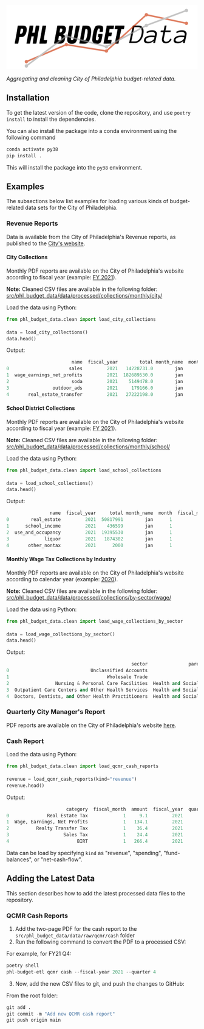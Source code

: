 
![PHL Budget Data Logo](static/PHL%20Budget%20Data%20Logo.png)

*Aggregating and cleaning City of Philadelphia budget-related data.*

## Installation

To get the latest version of the code, clone the repository, and use `poetry install` to install the dependencies.

You can also install the package into
a conda environment using the following command

```bash
conda activate py38
pip install .
```

This will install the package into the `py38` environment.

## Examples

The subsections below list examples for loading various kinds of budget-related data sets for the City of Philadelphia.

### Revenue Reports

Data is available from the City of Philadelphia's Revenue reports, as published to the [City's website](https://www.phila.gov/departments/department-of-revenue/reports/).

#### City Collections

Monthly PDF reports are available on the City of Philadelphia's website according to fiscal year (example: [FY 2021](https://www.phila.gov/documents/fy-2021-city-monthly-revenue-collections/)).

**Note:** Cleaned CSV files are available in the following folder: [src/phl_budget_data/data/processed/collections/monthly/city/](src/phl_budget_data/data/processed/collections/monthly/city/)

Load the data using Python:

```python
from phl_budget_data.clean import load_city_collections

data = load_city_collections()
data.head()
```

Output:

```python
                        name  fiscal_year        total month_name  month  fiscal_month  year       date kind
0                      sales         2021   14228731.0        jan      1             7  2021 2021-01-01  Tax
1  wage_earnings_net_profits         2021  182689530.0        jan      1             7  2021 2021-01-01  Tax
2                       soda         2021    5149478.0        jan      1             7  2021 2021-01-01  Tax
3                outdoor_ads         2021     179166.0        jan      1             7  2021 2021-01-01  Tax
4       real_estate_transfer         2021   27222198.0        jan      1             7  2021 2021-01-01  Tax
```

#### School District Collections

Monthly PDF reports are available on the City of Philadelphia's website according to fiscal year (example: [FY 2021](https://www.phila.gov/documents/fy-2021-school-district-monthly-revenue-collections/)).

**Note:** Cleaned CSV files are available in the following folder: [src/phl_budget_data/data/processed/collections/monthly/school/](src/phl_budget_data/data/processed/collections/monthly/school/)

Load the data using Python:

```python
from phl_budget_data.clean import load_school_collections

data = load_school_collections()
data.head()
```

Output:

```python
                name  fiscal_year     total month_name  month  fiscal_month  year       date
0        real_estate         2021  50817991        jan      1             7  2021 2021-01-01
1      school_income         2021    436599        jan      1             7  2021 2021-01-01
2  use_and_occupancy         2021  19395530        jan      1             7  2021 2021-01-01
3             liquor         2021   1874302        jan      1             7  2021 2021-01-01
4       other_nontax         2021      2000        jan      1             7  2021 2021-01-01
```

#### Monthly Wage Tax Collections by Industry

Monthly PDF reports are available on the City of Philadelphia's website according to calendar year (example: [2020](https://www.phila.gov/documents/2020-wage-tax-by-industry/)).

**Note:** Cleaned CSV files are available in the following folder: [src/phl_budget_data/data/processed/collections/by-sector/wage/](src/phl_budget_data/data/processed/collections/by-sector/wage/)

Load the data using Python:

```python
from phl_budget_data.clean import load_wage_collections_by_sector

data = load_wage_collections_by_sector()
data.head()
```

Output:

```python
                                              sector               parent_sector      total month_name  month  fiscal_month  year  fiscal_year       date
0                              Unclassified Accounts                         NaN   494978.0        jan      1             7  2021         2021 2021-01-01
1                                    Wholesale Trade                         NaN  4497890.0        jan      1             7  2021         2021 2021-01-01
2                 Nursing & Personal Care Facilities  Health and Social Services  3634459.0        jan      1             7  2021         2021 2021-01-01
3  Outpatient Care Centers and Other Health Services  Health and Social Services  6267932.0        jan      1             7  2021         2021 2021-01-01
4  Doctors, Dentists, and Other Health Practitioners  Health and Social Services  5392573.0        jan      1             7  2021         2021 2021-01-01
```


### Quarterly City Manager's Report

PDF reports are available on the City of Philadelphia's website [here](https://www.phila.gov/finance/reports-Quarterly.html).

### Cash Report

Load the data using Python:

```python
from phl_budget_data.clean import load_qcmr_cash_reports

revenue = load_qcmr_cash_reports(kind="revenue")
revenue.head()
```

Output:

```python
                      category  fiscal_month  amount  fiscal_year  quarter  month
0              Real Estate Tax             1     9.1         2021        4      7
1  Wage, Earnings, Net Profits             1   134.1         2021        4      7
2          Realty Transfer Tax             1    36.4         2021        4      7
3                    Sales Tax             1    24.4         2021        4      7
4                         BIRT             1   266.4         2021        4      7
```

Data can be load by specifying `kind` as "revenue", "spending", "fund-balances", or "net-cash-flow".

## Adding the Latest Data

This section describes how to add the latest processed data files to the repository.
### QCMR Cash Reports

1. Add the two-page PDF for the cash report to the `src/phl_budget_data/data/raw/qcmr/cash` folder
2. Run the following command to convert the PDF to a processed CSV:

For example, for FY21 Q4:

```python
poetry shell
phl-budget-etl qcmr cash --fiscal-year 2021 --quarter 4
```

3. Now, add the new CSV files to git, and push the changes to GitHub:

From the root folder:

```python
git add .
git commit -m "Add new QCMR cash report"
git push origin main
```


